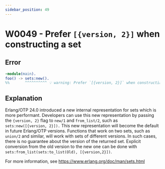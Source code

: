 ```yaml
---
sidebar_position: 49
---
```


# W0049 - Prefer `[{version, 2}]` when constructing a set

## Error

```erlang
-module(main).
foo() -> sets:new().
%%       ^^^^^^^^^^ 💡 warning: Prefer `[{version, 2}]` when constructing a set.
```

## Explanation

Erlang/OTP 24.0 introduced a new internal representation for sets which is more
performant. Developers can use this new representation by passing the
`{version, 2}` flag to `new/1` and `from_list/2`, such as
`sets:new([{version, 2}]).` This new representation will become the default in
future Erlang/OTP versions. Functions that work on two sets, such as `union/2`
and similar, will work with sets of different versions. In such cases, there is
no guarantee about the version of the returned set. Explicit conversion from the
old version to the new one can be done with
`sets:from_list(sets:to_list(Old), [{version,2}])`.

For more information, see https://www.erlang.org/doc/man/sets.html
